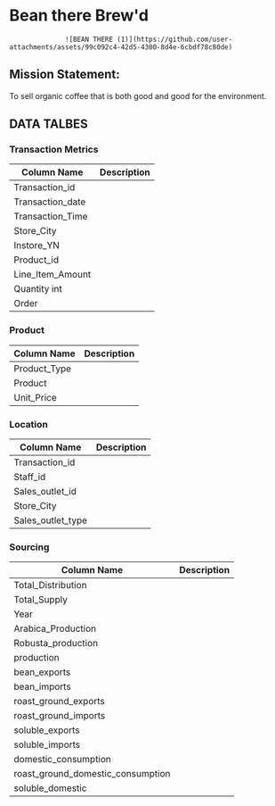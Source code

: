 # Bean there Brew'd 

                  ![BEAN THERE (1)](https://github.com/user-attachments/assets/99c092c4-42d5-4300-8d4e-6cbdf78c80de)


## Mission Statement:
   To sell organic coffee that is both good and good for the environment.


## DATA TALBES

### Transaction Metrics
| Column Name | Description |
| --- | --- |
| Transaction_id |  |
| Transaction_date |  |
| Transaction_Time |  |
| Store_City |  |
| Instore_YN |  |
| Product_id |  |
| Line_Item_Amount|  |
| Quantity int |  |
| Order |  |

### Product
| Column Name | Description |
| --- | --- |
| Product_Type |  |
| Product |  |
| Unit_Price |  |

### Location
| Column Name | Description |
| --- | --- |
| Transaction_id |  |
| Staff_id |  |
| Sales_outlet_id |  |
| Store_City |  |
| Sales_outlet_type |  |

### Sourcing
| Column Name | Description |
| --- | --- |
| Total_Distribution |  |
| Total_Supply |  |
| Year |  |
| Arabica_Production |  |
| Robusta_production |  |
| production |  |
| bean_exports |  |
| bean_imports |  |
| roast_ground_exports|  |
| roast_ground_imports |  |
| soluble_exports |  |
| soluble_imports |  |
| domestic_consumption |  |
| roast_ground_domestic_consumption |  |
| soluble_domestic |  |







